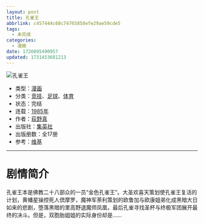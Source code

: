 ```yaml
---
layout: post
title: 孔雀王
abbrlink: c457444c68c74765858efe29ae59cde5
tags:
  - 未完成
categories:
  - 漫画
date: 1726095490957
updated: 1731453681213
---
```


![孔雀王](https://cdn.ipfsscan.io/ipfs/QmZwm4CGdF88KpkCemvieiGxP42jrd81Mqprp4fuyq4CnL?filename=Taoist01-000.jpg)

- 类型：[漫画](/index.php/category/漫画)
- 分类：[竞技](/index.php/category/竞技)、[足球](/index.php/category/足球)、[体育](/index.php/category/体育)
- 状态：完结
- 连载：[1985年](/index.php/category/1981年)
- 作者：[荻野真](/index.php/category/荻野真)
- 出版社：[集英社](/index.php/category/集英社)
- 出版册数：全17册
- 参考：[维基](https://zh.wikipedia.org/wiki/足球小将)

***

# 剧情简介

孔雀王本是佛教二十八部众的一员“金色孔雀王”。大圣欢喜天策划使孔雀王复活的计划，黄幡星操控死人倶摩罗，魔神军荼利策划的欧鲁加与欧康姐弟化成黑暗大日如来的悲剧，堕落黑暗的里高野退魔师凤凰，最后孔雀寻找圣杯与终极军团展开最终的决斗。但是，双胞胎姐姐的实际身份却是……
